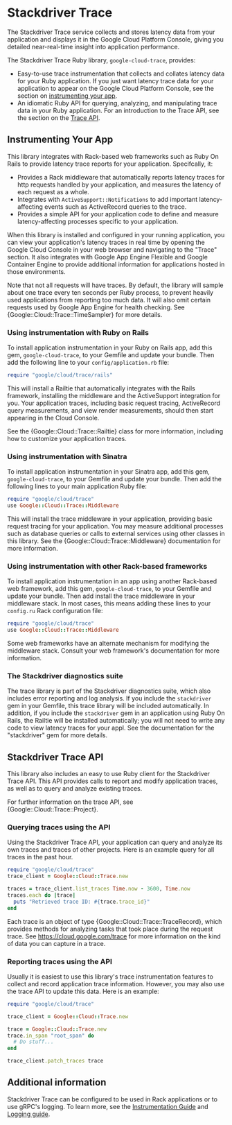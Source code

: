# Stackdriver Trace

The Stackdriver Trace service collects and stores latency data from your
application and displays it in the Google Cloud Platform Console, giving
you detailed near-real-time insight into application performance.

The Stackdriver Trace Ruby library, `google-cloud-trace`, provides:

*   Easy-to-use trace instrumentation that collects and collates latency
    data for your Ruby application. If you just want latency trace data
    for your application to appear on the Google Cloud Platform Console,
    see the section on [instrumenting your app](#instrumenting-your-app).
*   An idiomatic Ruby API for querying, analyzing, and manipulating trace
    data in your Ruby application. For an introduction to the Trace API,
    see the section on the [Trace API](#stackdriver-trace-api).

## Instrumenting Your App

This library integrates with Rack-based web frameworks such as Ruby On
Rails to provide latency trace reports for your application.
Specifcally, it:

*   Provides a Rack middleware that automatically reports latency traces
    for http requests handled by your application, and measures the
    latency of each request as a whole.
*   Integrates with `ActiveSupport::Notifications` to add important
    latency-affecting events such as ActiveRecord queries to the trace.
*   Provides a simple API for your application code to define and
    measure latency-affecting processes specific to your application.

When this library is installed and configured in your running
application, you can view your application's latency traces in real time
by opening the Google Cloud Console in your web browser and navigating
to the "Trace" section. It also integrates with Google App Engine
Flexible and Google Container Engine to provide additional information
for applications hosted in those environments.

Note that not all requests will have traces. By default, the library will
sample about one trace every ten seconds per Ruby process, to prevent
heavily used applications from reporting too much data. It will also
omit certain requests used by Google App Engine for health checking. See
{Google::Cloud::Trace::TimeSampler} for more details.

### Using instrumentation with Ruby on Rails

To install application instrumentation in your Ruby on Rails app, add
this gem, `google-cloud-trace`, to your Gemfile and update your bundle.
Then add the following line to your `config/application.rb` file:

```ruby
require "google/cloud/trace/rails"
```

This will install a Railtie that automatically integrates with the
Rails framework, installing the middleware and the ActiveSupport
integration for you. Your application traces, including basic request
tracing, ActiveRecord query measurements, and view render measurements,
should then start appearing in the Cloud Console.

See the {Google::Cloud::Trace::Railtie} class for more information,
including how to customize your application traces.

### Using instrumentation with Sinatra

To install application instrumentation in your Sinatra app, add this gem,
`google-cloud-trace`, to your Gemfile and update your bundle. Then add
the following lines to your main application Ruby file:

```ruby
require "google/cloud/trace"
use Google::Cloud::Trace::Middleware
```

This will install the trace middleware in your application, providing
basic request tracing for your application. You may measure additional
processes such as database queries or calls to external services using
other classes in this library. See the {Google::Cloud::Trace::Middleware}
documentation for more information.

### Using instrumentation with other Rack-based frameworks

To install application instrumentation in an app using another Rack-based
web framework, add this gem, `google-cloud-trace`, to your Gemfile and
update your bundle. Then add install the trace middleware in your
middleware stack. In most cases, this means adding these lines to your
`config.ru` Rack configuration file:

```ruby
require "google/cloud/trace"
use Google::Cloud::Trace::Middleware
```

Some web frameworks have an alternate mechanism for modifying the
middleware stack. Consult your web framework's documentation for more
information.

### The Stackdriver diagnostics suite

The trace library is part of the Stackdriver diagnostics suite, which
also includes error reporting and log analysis. If you include the
`stackdriver` gem in your Gemfile, this trace library will be included
automatically. In addition, if you include the `stackdriver` gem in an
application using Ruby On Rails, the Railtie will be installed
automatically; you will not need to write any code to view latency
traces for your appl. See the documentation for the "stackdriver" gem
for more details.

## Stackdriver Trace API

This library also includes an easy to use Ruby client for the
Stackdriver Trace API. This API provides calls to report and modify
application traces, as well as to query and analyze existing traces.

For further information on the trace API, see
{Google::Cloud::Trace::Project}.

### Querying traces using the API

Using the Stackdriver Trace API, your application can query and analyze
its own traces and traces of other projects. Here is an example query
for all traces in the past hour.

```ruby
require "google/cloud/trace"
trace_client = Google::Cloud::Trace.new

traces = trace_client.list_traces Time.now - 3600, Time.now
traces.each do |trace|
  puts "Retrieved trace ID: #{trace.trace_id}"
end
```

Each trace is an object of type {Google::Cloud::Trace::TraceRecord},
which provides methods for analyzing tasks that took place during the
request trace. See https://cloud.google.com/trace for more information
on the kind of data you can capture in a trace.

### Reporting traces using the API

Usually it is easiest to use this library's trace instrumentation
features to collect and record application trace information. However,
you may also use the trace API to update this data. Here is an example:

```ruby
require "google/cloud/trace"

trace_client = Google::Cloud::Trace.new

trace = Google::Cloud::Trace.new
trace.in_span "root_span" do
  # Do stuff...
end

trace_client.patch_traces trace
```

## Additional information

Stackdriver Trace can be configured to be used in Rack applications or to use
gRPC's logging. To learn more, see the [Instrumentation Guide](INSTRUMENTATION.md) and [Logging guide](file:LOGGING.md).
